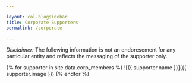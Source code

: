 ```yaml
---

layout: col-blogsidebar
title: Corporate Supporters
permalink: /corporate

---
```


_Disclaimer:_ The following information is not an endoresement for any particular entity and reflects the messaging of the supporter only.


{% for supporter in site.data.corp_members %}
![{{ supporter.name }}]({{ supporter.image }})
{% endfor %}



